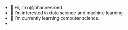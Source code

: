 - 👋 Hi, I’m @johannesroed
- 👀 I’m interested in data science and machine learning
- 🌱 I’m currently learning computer science.
-

